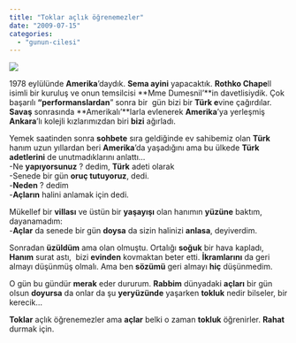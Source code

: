 ```yaml
---
title: "Toklar açlık öğrenemezler"
date: "2009-07-15"
categories: 
  - "gunun-cilesi"
---
```


![](/uploads/image/ergenc_aclik.jpg)

1978 eylülünde **Amerika**’daydık. **Sema ayini** yapacaktık. **Rothko Chape**ll isimli bir kuruluş ve onun temsilcisi **Mme Dumesnil’**in davetlisiydik. Çok başarılı **“performanslardan**” sonra bir  gün bizi bir **Türk e**vine çağırdılar. **Savaş** sonrasında **Amerikalı’**larla evlenerek **Amerika**’ya yerleşmiş **Ankara**’lı kolejli kızlarımızdan biri **bizi** ağırladı.

Yemek saatinden sonra **sohbete** sıra geldiğinde ev sahibemiz olan **Türk** hanım uzun yıllardan beri **Amerika**’da yaşadığını ama bu ülkede **Türk adetlerini** de unutmadıklarını anlattı…  
\-Ne **yapıyorsunuz** ? dedim, **Türk** adeti olarak  
\-Senede bir gün **oruç tutuyoruz**, dedi.  
\-**Neden** ? dedim  
\-**Açların** halini anlamak için dedi.

Mükellef bir **villası** ve üstün bir **yaşayışı** olan hanımın **yüzüne** baktım, dayanamadım:  
\-**Açlar** da senede bir gün **doysa** da sizin halinizi **anlasa**, deyiverdim.

Sonradan **üzüldüm** ama olan olmuştu. Ortalığı **soğuk** bir hava kapladı, **Hanım** surat astı,  bizi **evinden** kovmaktan beter etti. **İkramlarını** da geri almayı düşünmüş olmalı. Ama ben **sözümü** geri almayı **hiç** düşünmedim.

O gün bu gündür **merak** eder dururum. **Rabbim** dünyadaki **açları** bir gün olsun **doyursa** da onlar da şu **yeryüzünde** yaşarken **tokluk** nedir bilseler, bir kerecik…

**Toklar** açlık öğrenemezler ama **açlar** belki o zaman **tokluk** öğrenirler. **Rahat** durmak için.
